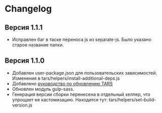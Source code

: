 Changelog
=========

Версия 1.1.1
------------

* Исправлен баг в таске переноса js из separate-js. Было указано старое название папки.

Версия 1.1.0
------------

* Добавлен user-package.json для пользовательских зависимостей. Изменения в tars/helpers/install-additional-deps.js
* Добавлено <a href="https://github.com/artem-malko/tars/blob/master/docs/update-guide.md" target="_blank">руководство по обновлению TARS</a>
* Обновлен модуль gulp-sass.
* Генерация версии сборки перенесена в отдельный хелпер, что упрощает ее кастомизацию. Находится тут: tars/helpers/set-build-version.js